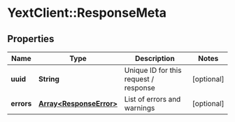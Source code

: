 # YextClient::ResponseMeta

## Properties
Name | Type | Description | Notes
------------ | ------------- | ------------- | -------------
**uuid** | **String** | Unique ID for this request / response | [optional] 
**errors** | [**Array&lt;ResponseError&gt;**](ResponseError.md) | List of errors and warnings | [optional] 


